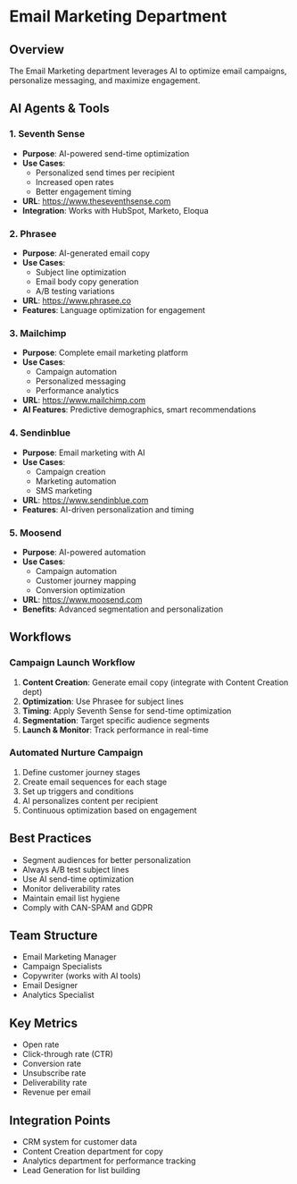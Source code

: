 # Email Marketing Department

## Overview
The Email Marketing department leverages AI to optimize email campaigns, personalize messaging, and maximize engagement.

## AI Agents & Tools

### 1. Seventh Sense
- **Purpose**: AI-powered send-time optimization
- **Use Cases**:
  - Personalized send times per recipient
  - Increased open rates
  - Better engagement timing
- **URL**: https://www.theseventhsense.com
- **Integration**: Works with HubSpot, Marketo, Eloqua

### 2. Phrasee
- **Purpose**: AI-generated email copy
- **Use Cases**:
  - Subject line optimization
  - Email body copy generation
  - A/B testing variations
- **URL**: https://www.phrasee.co
- **Features**: Language optimization for engagement

### 3. Mailchimp
- **Purpose**: Complete email marketing platform
- **Use Cases**:
  - Campaign automation
  - Personalized messaging
  - Performance analytics
- **URL**: https://www.mailchimp.com
- **AI Features**: Predictive demographics, smart recommendations

### 4. Sendinblue
- **Purpose**: Email marketing with AI
- **Use Cases**:
  - Campaign creation
  - Marketing automation
  - SMS marketing
- **URL**: https://www.sendinblue.com
- **Features**: AI-driven personalization and timing

### 5. Moosend
- **Purpose**: AI-powered automation
- **Use Cases**:
  - Campaign automation
  - Customer journey mapping
  - Conversion optimization
- **URL**: https://www.moosend.com
- **Benefits**: Advanced segmentation and personalization

## Workflows

### Campaign Launch Workflow
1. **Content Creation**: Generate email copy (integrate with Content Creation dept)
2. **Optimization**: Use Phrasee for subject lines
3. **Timing**: Apply Seventh Sense for send-time optimization
4. **Segmentation**: Target specific audience segments
5. **Launch & Monitor**: Track performance in real-time

### Automated Nurture Campaign
1. Define customer journey stages
2. Create email sequences for each stage
3. Set up triggers and conditions
4. AI personalizes content per recipient
5. Continuous optimization based on engagement

## Best Practices
- Segment audiences for better personalization
- Always A/B test subject lines
- Use AI send-time optimization
- Monitor deliverability rates
- Maintain email list hygiene
- Comply with CAN-SPAM and GDPR

## Team Structure
- Email Marketing Manager
- Campaign Specialists
- Copywriter (works with AI tools)
- Email Designer
- Analytics Specialist

## Key Metrics
- Open rate
- Click-through rate (CTR)
- Conversion rate
- Unsubscribe rate
- Deliverability rate
- Revenue per email

## Integration Points
- CRM system for customer data
- Content Creation department for copy
- Analytics department for performance tracking
- Lead Generation for list building
